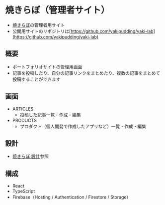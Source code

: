 # 焼きらぼ（管理者サイト）
- [焼きらぼ](https://yaki-lab.firebaseapp.com/)の管理者用サイト
- 公開用サイトのリポジトリは[https://github.com/yakipudding/yaki-lab](https://github.com/yakipudding/yaki-lab)

## 概要
- ポートフォリオサイトの管理用画面
- 記事を投稿したり、自分の記事リンクをまとめたり、複数の記事をまとめて投稿することができます

## 画面
- ARTICLES
  - 投稿した記事一覧・作成・編集
- PRODUCTS
  - プロダクト（個人開発で作成したアプリなど）一覧・作成・編集

## 設計
- [焼きらぼ 設計](https://yaki-lab.firebaseapp.com/Product/YakiLab/About)参照

## 構成
- React
- TypeScript
- Firebase（Hosting / Authentication / Firestore / Storage）